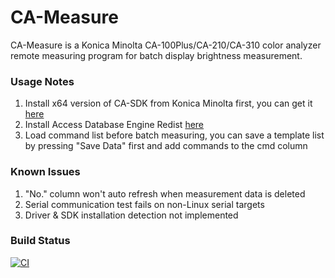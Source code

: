 # CA-Measure
CA-Measure is a Konica Minolta CA-100Plus/CA-210/CA-310 color analyzer remote measuring program for batch display brightness measurement.

### Usage Notes

1. Install x64 version of CA-SDK from Konica Minolta first, you can get it [here](https://www.konicaminolta.com/instruments/download/software/display/ca-sdk/index.html)
2. Install Access Database Engine Redist [here](https://www.microsoft.com/en-us/download/details.aspx?id=54920)
3. Load command list before batch measuring, you can save a template list by pressing "Save Data" first and add commands to the cmd column

### Known Issues
1. "No." column won't auto refresh when measurement data is deleted 
2. Serial communication test fails on non-Linux serial targets 
3. Driver & SDK installation detection not implemented

### Build Status
[![CI](https://github.com/system1357/CA-Measure/actions/workflows/build.yml/badge.svg?branch=master)](https://github.com/system1357/CA-Measure/actions/workflows/build.yml)
